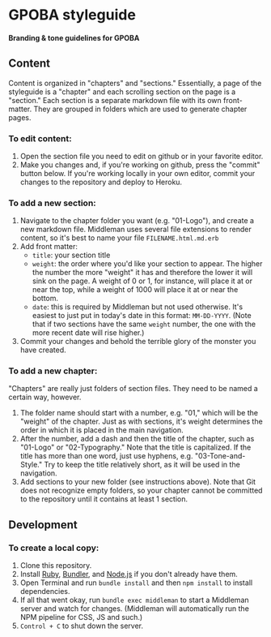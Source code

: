 # GPOBA styleguide
#### Branding &amp; tone guidelines for GPOBA

## Content

Content is organized in "chapters" and "sections." Essentially, a page of the styleguide is a "chapter" and each scrolling section on the page is a "section." Each section is a separate markdown file with its own front-matter. They are grouped in folders which are used to generate chapter pages.

### To edit content:

1. Open the section file you need to edit on github or in your favorite editor.
2. Make you changes and, if you're working on github, press the "commit" button below. If you're working locally in your own editor, commit your changes to the repository and deploy to Heroku.

### To add a new section:

1. Navigate to the chapter folder you want (e.g. "01-Logo"), and create a new markdown file. Middleman uses several file extensions to render content, so it's best to name your file `FILENAME.html.md.erb`
2. Add front matter:
    - `title`: your section title
    - `weight`: the order where you'd like your section to appear. The higher the number the more "weight" it has and therefore the lower it will sink on the page. A weight of 0 or 1, for instance, will place it at or near the top, while a weight of 1000 will place it at or near the bottom.
    - `date`: this is required by Middleman but not used otherwise. It's easiest to just put in today's date in this format: `MM-DD-YYYY`. (Note that if two sections have the same `weight` number, the one with the more recent date will rise higher.)
3. Commit your changes and behold the terrible glory of the monster you have created.

### To add a new chapter:

"Chapters" are really just folders of section files. They need to be named a certain way, however.

1. The folder name should start with a number, e.g. "01," which will be the "weight" of the chapter. Just as with sections, it's weight determines the order in which it is placed in the main navigation.
2. After the number, add a dash and then the title of the chapter, such as "01-Logo" or "02-Typography." Note that the title is capitalized. If the title has more than one word, just use hyphens, e.g. "03-Tone-and-Style." Try to keep the title relatively short, as it will be used in the navigation.
3. Add sections to your new folder (see instructions above). Note that Git does not recognize empty folders, so your chapter cannot be committed to the repository until it contains at least 1 section.

## Development

### To create a local copy:

1. Clone this repository.
2. Install [Ruby](https://www.ruby-lang.org/en/), [Bundler](http://bundler.io), and [Node.js](https://nodejs.org/en/) if you don't already have them.
3. Open Terminal and run `bundle install` and then `npm install` to install dependencies.
4. If all that went okay, run `bundle exec middleman` to start a Middleman server and watch for changes. (Middleman will automatically run the NPM pipeline for CSS, JS and such.)
5. `Control + C` to shut down the server.

